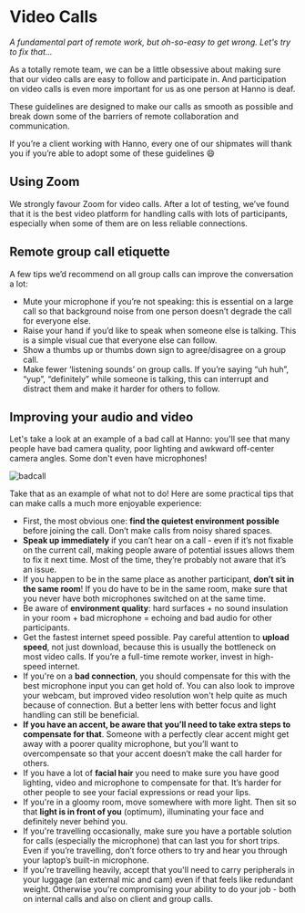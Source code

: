 
# Video Calls

_A fundamental part of remote work, but oh-so-easy to get wrong. Let's try to fix that..._


As a totally remote team, we can be a little obsessive about making sure that our video calls are easy to follow and participate in. And participation on video calls is even more important for us as one person at Hanno is deaf.

These guidelines are designed to make our calls as smooth as possible and break down some of the barriers of remote collaboration and communication.

If you’re a client working with Hanno, every one of our shipmates will thank you if you’re able to adopt some of these guidelines 😄

## Using Zoom

We strongly favour Zoom for video calls. After a lot of testing, we’ve found that it is the best video platform for handling calls with lots of participants, especially when some of them are on less reliable connections.

## Remote group call etiquette

A few tips we’d recommend on all group calls can improve the conversation a lot:

* Mute your microphone if you’re not speaking: this is essential on a large call so that background noise from one person doesn’t degrade the call for everyone else.
* Raise your hand if you’d like to speak when someone else is talking. This is a simple visual cue that everyone else can follow.
* Show a thumbs up or thumbs down sign to agree/disagree on a group call.
* Make fewer ‘listening sounds’ on group calls. If you’re saying “uh huh”, “yup”, “definitely” while someone is talking, this can interrupt and distract them and make it harder for others to follow.

## Improving your audio and video

Let's take a look at an example of a bad call at Hanno: you'll see that many people have bad camera quality, poor lighting and awkward off-center camera angles. Some don't even have microphones!

![badcall](https://www.datocms-assets.com/1058/1495732149-badcall.png?w=1000&fit=max)

Take that as an example of what not to do! Here are some practical tips that can make calls a much more enjoyable experience:

* First, the most obvious one: __find the quietest environment possible__ before joining the call. Don’t make calls from noisy shared spaces.
* __Speak up immediately__ if you can’t hear on a call - even if it’s not fixable on the current call, making people aware of potential issues allows them to fix it next time. Most of the time, they’re probably not aware that it’s an issue.
* If you happen to be in the same place as another participant, __don’t sit in the same room__! If you do have to be in the same room, make sure that you never have both microphones switched on at the same time.
* Be aware of __environment quality__: hard surfaces + no sound insulation in your room + bad microphone = echoing and bad audio for other participants.
* Get the fastest internet speed possible. Pay careful attention to __upload speed__, not just download, because this is usually the bottleneck on most video calls. If you’re a full-time remote worker, invest in high-speed internet.
* If you're on a __bad connection__, you should compensate for this with the best microphone input you can get hold of. You can also look to improve your webcam, but improved video resolution won't help quite as much because of connection. But a better lens with better focus and light handling can still be beneficial.
* __If you have an accent, be aware that you’ll need to take extra steps to compensate for that__. Someone with a perfectly clear accent might get away with a poorer quality microphone, but you’ll want to overcompensate so that your accent doesn’t make the call harder for others.
* If you have a lot of __facial hair__ you need to make sure you have good lighting, video and microphone to compensate for that. It’s harder for other people to see your facial expressions or read your lips.
* If you're in a gloomy room, move somewhere with more light. Then sit so that __light is in front of you__ (optimum), illuminating your face and definitely never behind you.
* If you're travelling occasionally, make sure you have a portable solution for calls (especially the microphone) that can last you for short trips. Even if you’re travelling, don’t force others to try and hear you through your laptop’s built-in microphone.
* If you're travelling heavily, accept that you'll need to carry peripherals in your luggage (an external mic and cam) even if that feels like redundant weight. Otherwise you're compromising your ability to do your job - both on internal calls and also on client and group calls.
